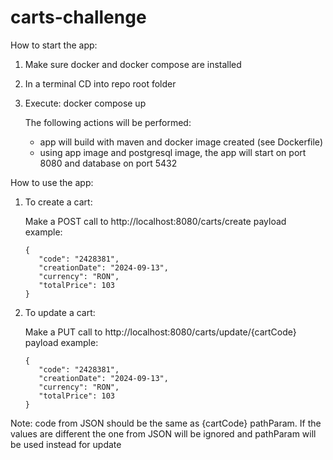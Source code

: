 # carts-challenge

How to start the app:

1. Make sure docker and docker compose are installed
2. In a terminal CD into repo root folder
3. Execute: docker compose up
    
    The following actions will be performed: 
     - app will build with maven and docker image created (see Dockerfile)
     - using app image and postgresql image, the app will start on port 8080 and database on port 5432

How to use the app:

1. To create a cart:
   
    Make a POST call to http://localhost:8080/carts/create
    payload example:

   ```
   {
      "code": "2428381",
      "creationDate": "2024-09-13",
      "currency": "RON",
      "totalPrice": 103
   }
   ```

2. To update a cart:
    
    Make a PUT call to http://localhost:8080/carts/update/{cartCode}
    payload example:

   ```
   {
      "code": "2428381",
      "creationDate": "2024-09-13",
      "currency": "RON",
      "totalPrice": 103
   }
   ```
Note: code from JSON should be the same as {cartCode} pathParam. If the values are different the one from JSON will be 
ignored and pathParam will be used instead for update

